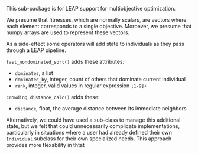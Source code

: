 This sub-package is for LEAP support for multiobjective optimization.

We presume that fitnesses, which are normally scalars, are vectors where 
each element corresponds to a single objective.  Moroever, we presume that 
numpy arrays are used to represent these vectors.

As a side-effect some operators will add state to individuals as they pass 
through a LEAP pipeline.

`fast_nondominated_sort()` adds these attributes:

* `dominates`, a list
* `dominated_by`, integer, count of others that dominate current individual
* `rank`, integer, valid values in regular expression `[1-9]+`

`crowding_distance_calc()` adds these:

* `distance`, float, the average distance between its immediate neighbors

Alternatively, we could have used a sub-class to manage this additional 
state, but we felt that could unnecessarily complicate implementations, 
particularly in situations where a user had already defined their own 
`Individual` subclass for their own specialized needs.  This approach 
provides more flexability in thtat 

